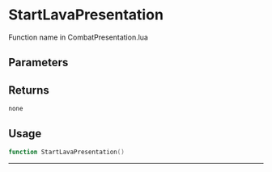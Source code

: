 # StartLavaPresentation
Function name in CombatPresentation.lua
## Parameters

## Returns
`none`
## Usage
```lua
function StartLavaPresentation()
```
---
